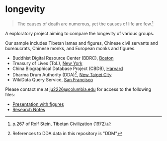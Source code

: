 # longevity

> The causes of death are numerous, yet the causes of life are few.[^1]

A exploratory project aiming to compare the longevity of various groups. 

Our sample includes Tibetan lamas and figures, Chinese civil servants and bureaucrats, Chinese monks, and European monks and figures.

* Buddhist Digital Resource Center (BDRC), [Boston](https://www.bdrc.io/)
* Treasury of Lives (ToL), [New York](https://treasuryoflives.org/)
* China Biographical Database Project (CBDB), [Harvard](https://projects.iq.harvard.edu/cbdb/home)
* Dharma Drum Authority (DDA)[^2], [New Taipei City](https://authority.dila.edu.tw/person/)
* WikiData Query Service, [San Francisco](https://query.wikidata.org/)

Please contact me at ju2226@columbia.edu for access to the following files:
* [Presentation with figures](https://docs.google.com/presentation/d/1P-5aRM6gU1XCW0YmDU0PmmOURvG6XdmvbBOD-VgRyzc/edit#slide=id.g10e29ca1dcf_0_11)
* [Research Notes](https://docs.google.com/document/d/1PUPGyQ1K0ONHb-B6oOHqgsn0tkcHOUkQMNBx9CJSgWw/edit#heading=h.hjo4isc69x8s)

[^1]: p.267 of Rolf Stein, Tibetan Civilization (1972)
[^2]: References to DDA data in this repository is "DDM"

